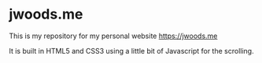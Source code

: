 jwoods.me
============
This is my repository for my personal website https://jwoods.me

It is built in HTML5 and CSS3 using a little bit of Javascript for the scrolling.
